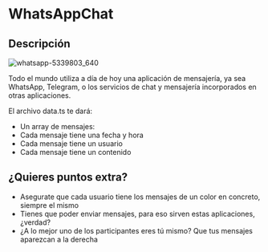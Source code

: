 # WhatsAppChat

## Descripción

![whatsapp-5339803_640](https://github.com/user-attachments/assets/39d0d357-95e4-44d9-81bb-98650fd5ce92)

Todo el mundo utiliza a día de hoy una aplicación de mensajería, ya sea WhatsApp, Telegram, o los servicios de chat y mensajería incorporados en otras aplicaciones.

El archivo data.ts te dará:
- Un array de mensajes:
- Cada mensaje tiene una fecha y hora
- Cada mensaje tiene un usuario
- Cada mensaje tiene un contenido

## ¿Quieres puntos extra?

- Asegurate que cada usuario tiene los mensajes de un color en concreto, siempre el mismo
- Tienes que poder enviar mensajes, para eso sirven estas aplicaciones, ¿verdad?
- ¿A lo mejor uno de los participantes eres tú mismo? Que tus mensajes aparezcan a la derecha
